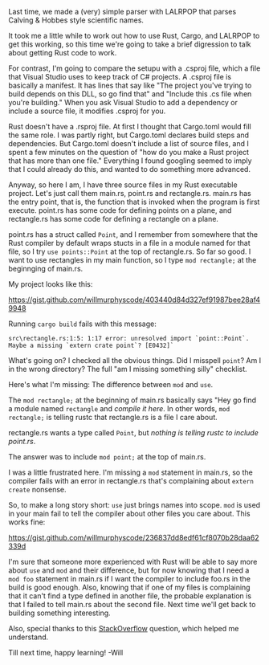 Last time, we made a (very) simple parser with LALRPOP that parses Calving & Hobbes style scientific names. 

It took me a little while to work out how to use Rust, Cargo, and LALRPOP to get this working, so this time 
we're going to take a brief digression to talk about getting Rust code to work. 

For contrast, I'm going to compare the setupu with a .csproj file, which a file that Visual Studio uses to keep 
track of C# projects. A .csproj file is basically a manifest. It has lines that say like "The project you've trying 
to build depends on this DLL, so go find that" and "Include this .cs file when you're building." When you ask Visual
Studio to add a dependency or include a source file, it modifies .csproj for you. 

Rust doesn't have a .rsproj file. At first I thought that Cargo.toml would fill the same role. I was partly right, but 
Cargo.toml declares build steps and dependencies. But Cargo.toml doesn't include a list of source files, and I spent 
a few minutes on the question of "how do you make a Rust project that has more than one file." Everything I found googling
seemed to imply that I could already do this, and wanted to do something more advanced.

Anyway, so here I am, I have three source files in my Rust executable project. Let's just call them main.rs, point.rs and 
rectangle.rs. main.rs has the entry point, that is, the function that is invoked when the program is first execute. point.rs 
has some code for defining points on a plane, and rectangle.rs has some code for defining a rectangle on a plane. 

point.rs has a struct called `Point`, and I remember from somewhere that the Rust compiler by default wraps stucts in a file
in a module named for that file, so I try `use points::Point` at the top of rectangle.rs. So far so good. I want to use rectangles
in my main function, so I type `mod rectangle;` at the beginnging of main.rs.

My project looks like this: 

https://gist.github.com/willmurphyscode/403440d84d327ef91987bee28af49948

Running `cargo build` fails with this message:

    src\rectangle.rs:1:5: 1:17 error: unresolved import `point::Point`. Maybe a missing `extern crate point`? [E0432]`

What's going on? I checked all the obvious things. Did I misspell `point`? Am I in the wrong directory? The full "am 
I missing something silly" checklist. 

Here's what I'm missing: The difference between `mod` and `use`. 

The `mod rectangle;` at the beginning of main.rs basically says "Hey go find a module named `rectangle` and *compile it here*. 
In other words, `mod rectangle;` is telling rustc that rectangle.rs is a file I care about. 

rectangle.rs wants a type called `Point`, but *nothing is telling rustc to include point.rs*. 

The answer was to include `mod point;` at the top of main.rs. 

I was a little frustrated here. I'm missing a `mod` statement in main.rs, so the compiler fails with an error in 
rectangle.rs that's complaining about `extern create` nonsense. 

So, to make a long story short: `use` just brings names into scope. `mod` is used in your main fail to tell the compiler about
other files you care about. This works fine:

https://gist.github.com/willmurphyscode/236837dd8edf61cf8070b28daa62339d

I'm sure that someone more experienced with Rust will be able to say more about `use` and `mod` and their difference, but for
now knowing that I need a `mod foo` statement in main.rs if I want the compiler to include foo.rs in the build is good enough.
Also, knowing that if one of my files is complaining that it can't find a type defined in another file, the probable 
explanation is that I failed to tell main.rs about the second file. Next time we'll get back to building something interesting. 

Also, special thanks to this [StackOverflow](http://stackoverflow.com/a/26225057/3896861) question, which helped me understand. 


Till next time, happy learning!
-Will
